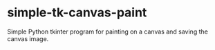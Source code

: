 # simple-tk-canvas-paint
Simple Python tkinter program for painting on a canvas and saving the canvas image.
